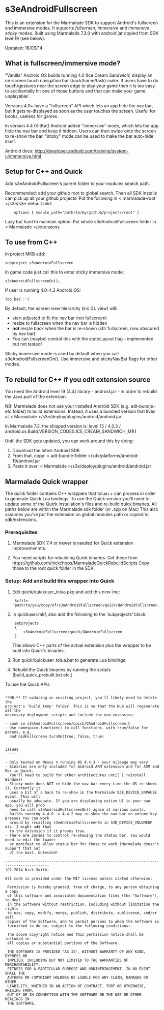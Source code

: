 s3eAndroidFullscreen
====================

This is an extension for the Marmalade SDK to support Android's fullscreen and immersive
modes. It supports *fullscreen*, *immersive* and *immersive sticky* modes. Built using
Marmalade 7.3.0 with android.jar copied from SDK level19 (see below).

Updated: 16/06/14

What is fullscreen/immersive mode?
----------------------------------

"Vanilla" Android OS builds running 4.0 (Ice Cream Sandwich) display an on-screen touch
navigation bar (back/home/task) make. If users have to do touch/gestures near the
screen edge to play your game then it is too easy to accidentally hit one of those buttons
and that can make your game unplayable!

Versions 4.0+ have a "fullscreen" API which lets an app hide the nav bar, but it gets
re-displayed as soon as the user touches the screen. Useful for books, useless for games.

In version 4.4 (KitKat) Android added "immersive" mode, which lets the app hide the
nav bar and keep it hidden. Users can then swipe onto the screen to re-show the bar.
"sticky" mode can be used to make the bar auto-hide itself.

Android docs: http://developer.android.com/training/system-ui/immersive.html


Setup for C++ and Quick
-----------------------

Add s3eAndroidFullscreen's parent folder to your modules search path.

Recommended: add your github root to global search. Then all SDK installs
can pick up all your github projects! Put the following in
< marmalade-root >/s3e/s3e-default.mkf:

        options { module_path="path/to/my/github/projects/root" }

Lazy but hard to maintain option: Put whole s3eAndroidFullscreen folder in
< Marmalade >/extensions


To use from C++
---------------

In project MKB add:

    subproject s3eAndroidFullscreen

In game code just call this to enter sticky immersive mode:

    s3eAndroidFullscreenOn();

If user is running 4.0-4.3 Android OS:

    too bad :'(

By default, the screen view hierarchy (inc GL view) will:

- start adjusted to fit the nav bar (not fullscreen)
- resize to fullscreen when the nav bar is hidden
- **not** resize back when the bar is re-shown (still fullscreen, now obscured by nav bar)
- You can (maybe) control this with the staticLayout flag - implemented but not tested!

Sticky immersive mode is used by default when you call s3eAndroidFullscreenOn(). Use
immersive and stickyNavBar flags for other modes.


To rebuild for C++ if you edit extension source
-----------------------------------------------

You need the Android level 19 (4.4) library - android.jar - in order to rebuild the
Java part of the extension.

NB: Marmalade does not use your installed Android SDK (e.g. adt-bundle-etc folder)
to build extensions. Instead, it uses a bundled version that lives at
< Marmalade >/s3e/deploy/plugins/android/android.jar

In Marmalade 7.3, the shipped version is:
 level 15 / 4.0.3 / android.os.Build.VERSION_CODES.ICE_CREAM_SANDWICH_MR1

Until the SDK gets updated, you can work around this by doing:

1. Download the latest Android SDK
2. From that, copy: < adt-bundle-folder >/sdk/platforms/android-19/android.jar
3. Paste it over: < Marmalade >/s3e/deploy/plugins/android/android.jar


Marmalade Quick wrapper
-----------------------

The *quick* folder contains C++ wrappers that tolua++ can process in order to generate
Quick Lua bindings. To use the Quick version you'll need to update some of the Quick
installation's files and re-build quick binaries. All paths
below are within the Marmalade sdk folder (or .app on Mac) This also assumes you've
put the extension on global modules path or copied to sdk/extensions.


### Prerequisites

1. Marmalade SDK 7.4 or newer is needed for Quick extension improvemenmts.
   
2. You need scripts for rebuilding Quick binaries. Get these from
   https://github.com/nickchops/MarmaladeQuickRebuildScripts Copy those to the
   root *quick* folder in the SDK.

   
### Setup: Add and build this wrapper into Quick

1. Edit quick/quickuser_tolua.pkg and add this new line:

        $cfile "path/to/you/copy/of/s3eAndroidFullscreen/quick/QAndroidFullscreen.h"

2. In quickuser.mkf, also add the following to the 'subprojects' block:

        subprojects
        {
            s3eAndroidFullscreen/quick/QAndroidFullscreen
        }
        
   This allows C++ parts of the actual extension plus the wrapper to be built
    into Quick's binaries.
   
3. Run quick/quickuser_tolua.bat to generate Lua bindings.

4. Rebuild the Quick binaries by running the scripts (build_quick_prebuilt.bat
   etc.)
   

To use the Quick APIs
~~~~~~~~~~~~~~~~~~~~~

**NB:** If updating an existing project, you'll likely need to delete the
project's 'build_temp' folder. This is so that the Hub will regenerate all the
necessary deployment scripts and include the new extension.

- Look in s3eAndroidFullscreen/quick/QAndroidFullscreen.h
- Use namespace.function() to call functions, with true/false for params, e.g.
  androidFullscreen.turnOn(true, false, true)


Issues
------

- Only tested on Nexus 4 running OS 4.4.3 - your mileage may vary
- Binaries are only included for Android ARM extension and for ARM and Mac in Quick.
  You'll need to build for other architectures until I reinstall Windows!
- Sticky mode does NOT re-hide the nav bar every time the OS re-shows it. Currently it
  uses a bit of a hack to re-show in the Marmalade S3E_DEVICE_UNPAUSE event. This will
  usually be adequate. If you are displaying native UI in your own app, you will prob
  need to call s3eAndroidFullscreenOn() again at various points.
- Builds running 4.4.0 -> 4.4.2 may re-show the nav bar on volume key presses You can work
  around by recalling s3eAndroidFullscreenOn in S3E_DEVICE_VOLUMEUP etc. I might add that
  to the extension if it proves true.
- There are params to control re-showing the status bar. You would need to edit the loader
  or manifest to allow status bar for those to work (Marmalade doesn't support that out
  of the box). Untested!

------------------------------------------------------------------------------------------
(C) 2014 Nick Smith.

All code is provided under the MIT license unless stated otherwise:

 Permission is hereby granted, free of charge, to any person obtaining a copy
 of this software and associated documentation files (the "Software"), to deal
 in the Software without restriction, including without limitation the rights
 to use, copy, modify, merge, publish, distribute, sublicense, and/or sell
 copies of the Software, and to permit persons to whom the Software is
 furnished to do so, subject to the following conditions:

 The above copyright notice and this permission notice shall be included in
 all copies or substantial portions of the Software.

 THE SOFTWARE IS PROVIDED "AS IS", WITHOUT WARRANTY OF ANY KIND, EXPRESS OR
 IMPLIED, INCLUDING BUT NOT LIMITED TO THE WARRANTIES OF MERCHANTABILITY,
 FITNESS FOR A PARTICULAR PURPOSE AND NONINFRINGEMENT. IN NO EVENT SHALL THE
 AUTHORS OR COPYRIGHT HOLDERS BE LIABLE FOR ANY CLAIM, DAMAGES OR OTHER
 LIABILITY, WHETHER IN AN ACTION OF CONTRACT, TORT OR OTHERWISE, ARISING FROM,
 OUT OF OR IN CONNECTION WITH THE SOFTWARE OR THE USE OR OTHER DEALINGS IN
 THE SOFTWARE.
